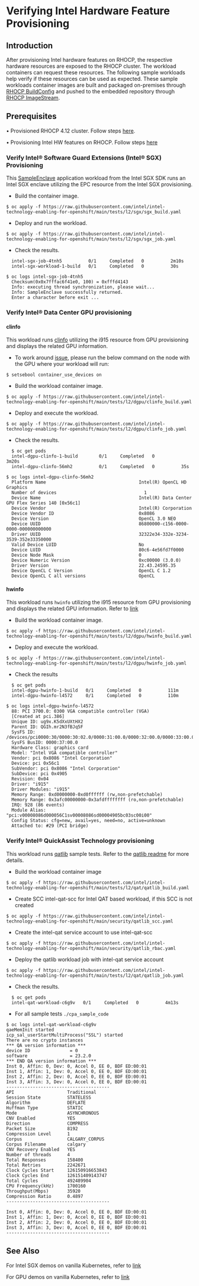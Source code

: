 # Verifying Intel Hardware Feature Provisioning
## Introduction
After provisioning Intel hardware features on RHOCP, the respective hardware resources are exposed to the RHOCP cluster. The workload containers can request these resources. The following sample workloads help verify if these resources can be used as expected. These sample workloads container images are built and packaged on-premises through [RHOCP BuildConfig](https://docs.openshift.com/container-platform/4.12/cicd/builds/understanding-buildconfigs.html) and pushed to the embedded repository through [RHOCP ImageStream](https://docs.openshift.com/container-platform/4.12/openshift_images/image-streams-manage.html).

## Prerequisites
•	Provisioned RHOCP 4.12 cluster. Follow steps [here](https://github.com/intel/intel-technology-enabling-for-openshift#provisioning-rhocp-cluster). 

•	Provisioning Intel HW features on RHOCP. Follow steps [here](https://github.com/intel/intel-technology-enabling-for-openshift#provisioning-intel-hardware-features-on-rhocp)

### Verify Intel® Software Guard Extensions (Intel® SGX) Provisioning
This [SampleEnclave](https://github.com/intel/linux-sgx/tree/master/SampleCode/SampleEnclave) application workload from the Intel SGX SDK runs an Intel SGX enclave utilizing the EPC resource from the Intel SGX provisioning.
* Build the container image. 
  
```$ oc apply -f https://raw.githubusercontent.com/intel/intel-technology-enabling-for-openshift/main/tests/l2/sgx/sgx_build.yaml```

* Deploy and run the workload.
  
```$ oc apply -f https://raw.githubusercontent.com/intel/intel-technology-enabling-for-openshift/main/tests/l2/sgx/sgx_job.yaml```

*	Check the results.
```$ oc get pods
  intel-sgx-job-4tnh5          0/1     Completed   0          2m10s
  intel-sgx-workload-1-build   0/1     Completed   0          30s
```
```
$ oc logs intel-sgx-job-4tnh5
  Checksum(0x0x7fffac6f41e0, 100) = 0xfffd4143
  Info: executing thread synchronization, please wait...
  Info: SampleEnclave successfully returned.
  Enter a character before exit ...
```
### Verify Intel® Data Center GPU provisioning
#### clinfo
This workload runs [clinfo](https://github.com/Oblomov/clinfo) utilizing the i915 resource from GPU provisioning and displays the related GPU information.
* To work around [issue](https://github.com/intel/intel-technology-enabling-for-openshift/issues/107), please run the below command on the node with the GPU where your workload will run:
  
```$ setsebool container_use_devices on```

*	Build the workload container image. 

```$ oc apply -f https://raw.githubusercontent.com/intel/intel-technology-enabling-for-openshift/main/tests/l2/dgpu/clinfo_build.yaml ```

*	Deploy and execute the workload.

```$ oc apply -f https://raw.githubusercontent.com/intel/intel-technology-enabling-for-openshift/main/tests/l2/dgpu/clinfo_job.yaml```

* Check the results.
``` 
  $ oc get pods
  intel-dgpu-clinfo-1-build        0/1     Completed   0          3m20s
  intel-dgpu-clinfo-56mh2          0/1     Completed   0          35s
```
```
$ oc logs intel-dgpu-clinfo-56mh2  
  Platform Name                                   Intel(R) OpenCL HD Graphics
  Number of devices                                 1
  Device Name                                     Intel(R) Data Center GPU Flex Series 140 [0x56c1]
  Device Vendor                                   Intel(R) Corporation
  Device Vendor ID                                0x8086
  Device Version                                  OpenCL 3.0 NEO
  Device UUID                                     86800000-c156-0000-0000-000000000000
  Driver UUID                                     32322e34-332e-3234-3539-352e33350000
  Valid Device LUID                               No
  Device LUID                                     80c6-4e56fd7f0000
  Device Node Mask                                0
  Device Numeric Version                          0xc00000 (3.0.0)
  Driver Version                                  22.43.24595.35
  Device OpenCL C Version                         OpenCL C 1.2
  Device OpenCL C all versions                    OpenCL 
```                                               
#### hwinfo

This workload runs ```hwinfo``` utilizing the i915 resource from GPU provisioning and displays the related GPU information. Refer to [link](https://dgpu-docs.intel.com/driver/installation.html#verify-install)


*	Build the workload container image. 

```$ oc apply -f https://raw.githubusercontent.com/intel/intel-technology-enabling-for-openshift/main/tests/l2/dgpu/hwinfo_build.yaml ```

*	Deploy and execute the workload.

```$ oc apply -f https://raw.githubusercontent.com/intel/intel-technology-enabling-for-openshift/main/tests/l2/dgpu/hwinfo_job.yaml```

* Check the results
``` 
  $ oc get pods
  intel-dgpu-hwinfo-1-build   0/1     Completed   0          111m
  intel-dgpu-hwinfo-l4572     0/1     Completed   0          110m
```
```
$ oc logs intel-dgpu-hwinfo-l4572  
  88: PCI 3700.0: 0300 VGA compatible controller (VGA)
  [Created at pci.386]
  Unique ID: ug9x.K5dXxUXtHX2
  Parent ID: QGIh.mr2N3fBJq5F
  SysFS ID: /devices/pci0000:30/0000:30:02.0/0000:31:00.0/0000:32:00.0/0000:33:00.0/0000:34:08.0/0000:35:00.0/0000:36:01.0/0000:37:00.0
  SysFS BusID: 0000:37:00.0
  Hardware Class: graphics card
  Model: "Intel VGA compatible controller"
  Vendor: pci 0x8086 "Intel Corporation"
  Device: pci 0x56c1
  SubVendor: pci 0x8086 "Intel Corporation"
  SubDevice: pci 0x4905
  Revision: 0x04
  Driver: "i915"
  Driver Modules: "i915"
  Memory Range: 0xd0000000-0xd0ffffff (rw,non-prefetchable)
  Memory Range: 0x3afc00000000-0x3afdffffffff (ro,non-prefetchable)
  IRQ: 928 (86 events)
  Module Alias: "pci:v00008086d000056C1sv00008086sd00004905bc03sc00i00"
  Config Status: cfg=new, avail=yes, need=no, active=unknown
  Attached to: #29 (PCI bridge)
```                        

### Verify Intel® QuickAssist Technology provisioning
This workload runs [qatlib](https://github.com/intel/qatlib) sample tests. Refer to the [qatlib readme](https://github.com/intel/qatlib/blob/main/INSTALL) for more details. 

*	Build the workload container image

```$ oc apply -f https://raw.githubusercontent.com/intel/intel-technology-enabling-for-openshift/main/tests/l2/qat/qatlib_build.yaml ```

* Create SCC intel-qat-scc for Intel QAT based workload, if this SCC is not created   
  
```$ oc apply -f https://raw.githubusercontent.com/intel/intel-technology-enabling-for-openshift/main/security/qatlib_scc.yaml```
      
* Create the intel-qat service account to use intel-qat-scc
  
```$ oc apply -f https://raw.githubusercontent.com/intel/intel-technology-enabling-for-openshift/main/security/qatlib_rbac.yaml```

* Deploy the qatlib workload job with intel-qat service account
  
```$ oc apply -f https://raw.githubusercontent.com/intel/intel-technology-enabling-for-openshift/main/tests/l2/qat/qatlib_job.yaml```

* Check the results.
``` 
  $ oc get pods
  intel-qat-workload-c6g9v   0/1     Completed   0          4m13s
```


* For all sample tests `./cpa_sample_code` 

```
$ oc logs intel-qat-workload-c6g9v
qaeMemInit started
icp_sal_userStartMultiProcess("SSL") started
There are no crypto instances
*** QA version information ***
device ID               = 0
software                = 23.2.0
*** END QA version information ***
Inst 0, Affin: 0, Dev: 0, Accel 0, EE 0, BDF ED:00:01
Inst 1, Affin: 1, Dev: 0, Accel 0, EE 0, BDF ED:00:01
Inst 2, Affin: 2, Dev: 0, Accel 0, EE 0, BDF ED:00:01
Inst 3, Affin: 3, Dev: 0, Accel 0, EE 0, BDF ED:00:01
---------------------------------------
API                    Traditional
Session State          STATELESS
Algorithm              DEFLATE
Huffman Type           STATIC
Mode                   ASYNCHRONOUS
CNV Enabled            YES
Direction              COMPRESS
Packet Size            8192
Compression Level      1
Corpus                 CALGARY_CORPUS
Corpus Filename        calgary
CNV Recovery Enabled   YES
Number of threads      4
Total Responses        158400
Total Retries          2242671
Clock Cycles Start     126150916653843
Clock Cycles End       126151409143747
Total Cycles           492489904
CPU Frequency(kHz)     1700160
Throughput(Mbps)       35920
Compression Ratio      0.4897
---------------------------------------

Inst 0, Affin: 0, Dev: 0, Accel 0, EE 0, BDF ED:00:01
Inst 1, Affin: 1, Dev: 0, Accel 0, EE 0, BDF ED:00:01
Inst 2, Affin: 2, Dev: 0, Accel 0, EE 0, BDF ED:00:01
Inst 3, Affin: 3, Dev: 0, Accel 0, EE 0, BDF ED:00:01
---------------------------------------
```


## See Also
For Intel SGX demos on vanilla Kubernetes, refer to [link](https://github.com/intel/intel-device-plugins-for-kubernetes/tree/main/demo/sgx-sdk-demo) 

For GPU demos on vanilla Kubernetes, refer to [link](https://github.com/intel/intel-device-plugins-for-kubernetes/tree/main/demo/intel-opencl-icd) 